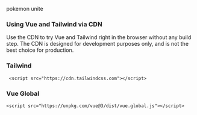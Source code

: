 pokemon unite


### Using Vue and Tailwind via CDN

Use the CDN to try Vue and Tailwind right in the browser without any build step. The CDN is designed for
development purposes only, and is not the best choice for production.

### Tailwind
```
 <script src="https://cdn.tailwindcss.com"></script>
```

### Vue Global
```
<script src="https://unpkg.com/vue@3/dist/vue.global.js"></script>
```